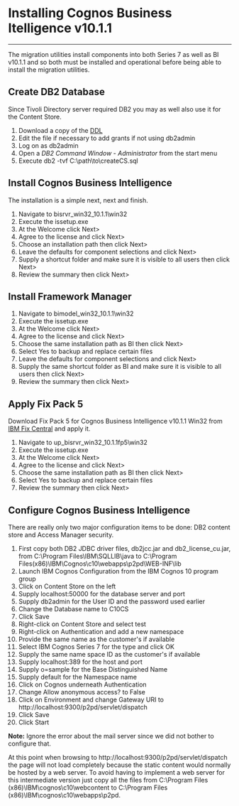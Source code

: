 # Installing Cognos Business Itelligence v10.1.1
---
The migration utilities install components into both Series 7 as well as BI v10.1.1 and so both must be installed and operational before being able to install the migration utilities.

## Create DB2 Database
Since Tivoli Directory server required DB2 you may as well also use it for the Content Store. 

1. Download a copy of the [DDL](createCS.sql)
2. Edit the file if necessary to add grants if not using db2admin
3. Log on as db2admin
4. Open a *DB2 Command Window - Administrator* from the start menu
5. Execute db2 -tvf C:\path\to\createCS.sql

## Install Cognos Business Intelligence
The installation is a simple next, next and finish.

1. Navigate to bisrvr_win32_10.1.1\win32
2. Execute the issetup.exe
3. At the Welcome click Next>
4. Agree to the license and click Next>
5. Choose an installation path then click Next>
6. Leave the defaults for component selections and click Next>
7. Supply a shortcut folder and make sure it is visible to all users then click Next>
8. Review the summary then click Next>

## Install Framework Manager

1. Navigate to bimodel_win32_10.1.1\win32
2. Execute the issetup.exe
3. At the Welcome click Next>
4. Agree to the license and click Next>
5. Choose the same installation path as BI then click Next>
6. Select Yes to backup and replace certain files
7. Leave the defaults for component selections and click Next>
8. Supply the same shortcut folder as BI and make sure it is visible to all users then click Next>
9. Review the summary then click Next>

## Apply Fix Pack 5
Download Fix Pack 5 for Cognos Business Intelligence v10.1.1 Win32 from [IBM Fix Central](https://www.ibm.com/support/fixcentral) and apply it.

1. Navigate to up_bisrvr_win32_10.1.1fp5\win32
2. Execute the issetup.exe
3. At the Welcome click Next>
4. Agree to the license and click Next>
5. Choose the same installation path as BI then click Next>
6. Select Yes to backup and replace certain files
7. Review the summary then click Next>

## Configure Cognos Business Intelligence
There are really only two major configuration items to be done: DB2 content store and Access Manager security.

1. First copy both DB2 JDBC driver files, db2jcc.jar and db2_license_cu.jar, from C:\Program Files\IBM\SQLLIB\java to C:\Program Files(x86)\IBM\Cognos\c10\webapps\p2pd\WEB-INF\lib
2. Launch IBM Cognos Configuration from the IBM Cognos 10 program group
3. Click on Content Store on the left
4. Supply localhost:50000 for the database server and port
5. Supply db2admin for the User ID and the password used earlier
6. Change the Database name to C10CS
7. Click Save
8. Right-click on Content Store and select test
9. Right-click on Authentication and add a new namespace
10. Provide the same name as the customer's if available
11. Select IBM Cognos Series 7 for the type and click OK
12. Supply the same name space ID as the customer's if available
13. Supply localhost:389 for the host and port
14. Supply o=sample for the Base Distinguished Name
15. Supply default for the Namespace name
16. Click on Cognos underneath Authentication
17. Change Allow anonymous access? to False
18. Click on Environment and change Gateway URI to http://localhost:9300/p2pd/servlet/dispatch
19. Click Save
20. Click Start

**Note:** Ignore the error about the mail server since we did not bother to configure that.

At this point when browsing to http://localhost:9300/p2pd/servlet/dispatch the page will not load completely because the static content would normally be hosted by a web server. To avoid having to implement a web server for this intermediate version just copy all the files from C:\Program Files (x86)\IBM\cognos\c10\webcontent to C:\Program Files (x86)\IBM\cognos\c10\webapps\p2pd.